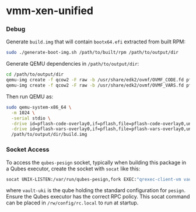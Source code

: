 # vmm-xen-unified

### Debug

Generate `build.img` that will contain `bootx64.efi` extracted from built RPM: 

```bash
sudo ./generate-boot-img.sh /path/to/built/rpm /path/to/output/dir
```

Generate QEMU dependencies in `/path/to/output/dir`:
```bash
cd /path/to/output/dir
qemu-img create -f qcow2 -F raw -b /usr/share/edk2/ovmf/OVMF_CODE.fd pflash-code-overlay0
qemu-img create -f qcow2 -F raw -b /usr/share/edk2/ovmf/OVMF_VARS.fd pflash-vars-overlay0
```

Then run QEMU as:

```bash
sudo qemu-system-x86_64 \
  -m 1024 \
  -serial stdio \
  -drive id=pflash-code-overlay0,if=pflash,file=pflash-code-overlay0,unit=0,readonly=on \
  -drive id=pflash-vars-overlay0,if=pflash,file=pflash-vars-overlay0,unit=1 \
  /path/to/output/dir/build.img
```

### Socket Access

To access the `qubes-pesign` socket, typically when building this package in a Qubes executor, create the socket with `socat` like this:
```bash
socat UNIX-LISTEN:/var/run/qubes-pesign,fork EXEC:"qrexec-client-vm vault-uki qubes.PESign"
```
where `vault-uki` is the qube holding the standard configuration for `pesign`.
Ensure the Qubes executor has the correct RPC policy.
This socat command can be placed in `/rw/config/rc.local` to run at startup.
